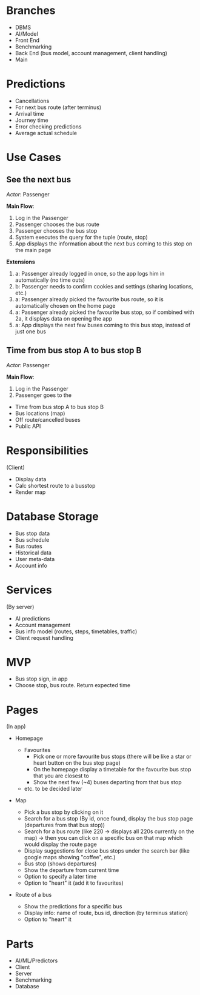 # Branches
- DBMS
- AI/Model
- Front End
- Benchmarking
- Back End (bus model, account management, client handling)
- Main

# Predictions
- Cancellations
- For next bus route (after terminus)
- Arrival time
- Journey time
- Error checking predictions
- Average actual schedule

# Use Cases
## See the next bus
*Actor*: Passenger

**Main Flow**:
1. Log in the Passenger
2. Passenger chooses the bus route
3. Passenger chooses the bus stop
4. System executes the query for the tuple (route, stop)
5. App displays the information about the next bus coming to this stop on the main page

**Extensions**
1. a: Passenger already logged in once, so the app logs him in automatically (no time outs)
1. b: Passenger needs to confirm cookies and settings (sharing locations, etc.)
2. a: Passenger already picked the favourite bus route, so it is automatically chosen on the home page
3. a: Passenger already picked the favourite bus stop, so if combined with 2a, it displays data on opening the app
5. a: App displays the next few buses coming to this bus stop, instead of just one bus

## Time from bus stop A to bus stop B

*Actor*: Passenger

**Main Flow**:
1. Log in the Passenger
2. Passenger goes to the 

- Time from bus stop A to bus stop B
- Bus locations (map)
- Off route/cancelled buses
- Public API

# Responsibilities
(Client)
- Display data
- Calc shortest route to a busstop
- Render map

# Database Storage
- Bus stop data
- Bus schedule
- Bus routes
- Historical data
- User meta-data
- Account info

# Services
(By server)
- AI predictions
- Account management
- Bus info model (routes, steps, timetables, traffic)
- Client request handling

# MVP
- Bus stop sign, in app
- Choose stop, bus route. Return expected time

# Pages
(In app)

- Homepage
	
	- Favourites
		- Pick one or more favourite bus stops (there will be like a star or heart button on the bus stop page)
		- On the homepage display a timetable for the favourite bus stop that you are closest to
		- Show the next few (~4) buses departing from that bus stop
	- etc. to be decided later
- Map
	- Pick a bus stop by clicking on it
	- Search for a bus stop (By id, once found, display the bus stop page (departures from that bus stop))
	- Search for a bus route (like 220 -> displays all 220s currently on the map) -> then you can click on a specific bus on that map which would display the route page
	- Display suggestions for close bus stops under the search bar (like google maps showing "coffee", etc.)
	-  Bus stop (shows departures)
	- Show the departure from current time
	- Option to specify a later time
	- Option to "heart" it (add it to favourites)
- Route of a bus
	- Show the predictions for a specific bus
	- Display info: name of route, bus id, direction (by terminus station)
	- Option to "heart" it


# Parts
- AI/ML/Predictors
- Client
- Server
- Benchmarking
- Database